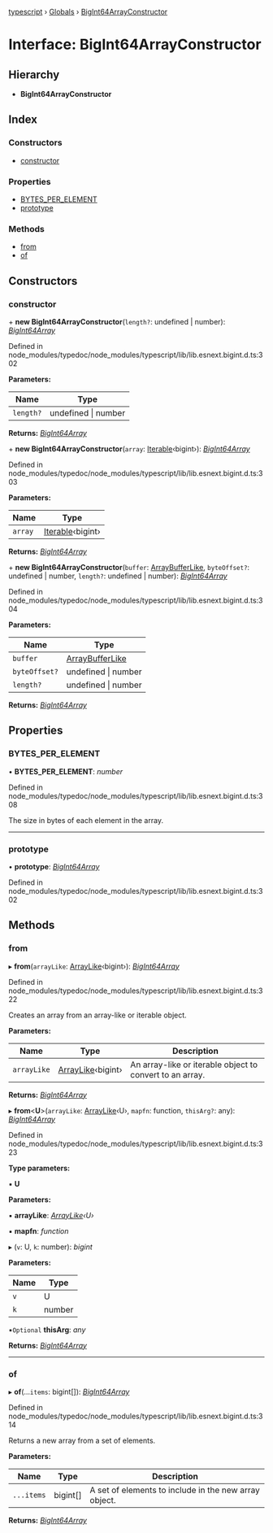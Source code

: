 [typescript](../README.md) › [Globals](../globals.md) › [BigInt64ArrayConstructor](bigint64arrayconstructor.md)

# Interface: BigInt64ArrayConstructor

## Hierarchy

* **BigInt64ArrayConstructor**

## Index

### Constructors

* [constructor](bigint64arrayconstructor.md#constructor)

### Properties

* [BYTES_PER_ELEMENT](bigint64arrayconstructor.md#bytes_per_element)
* [prototype](bigint64arrayconstructor.md#prototype)

### Methods

* [from](bigint64arrayconstructor.md#from)
* [of](bigint64arrayconstructor.md#of)

## Constructors

###  constructor

\+ **new BigInt64ArrayConstructor**(`length?`: undefined | number): *[BigInt64Array](bigint64array.md)*

Defined in node_modules/typedoc/node_modules/typescript/lib/lib.esnext.bigint.d.ts:302

**Parameters:**

Name | Type |
------ | ------ |
`length?` | undefined &#124; number |

**Returns:** *[BigInt64Array](bigint64array.md)*

\+ **new BigInt64ArrayConstructor**(`array`: [Iterable](iterable.md)‹bigint›): *[BigInt64Array](bigint64array.md)*

Defined in node_modules/typedoc/node_modules/typescript/lib/lib.esnext.bigint.d.ts:303

**Parameters:**

Name | Type |
------ | ------ |
`array` | [Iterable](iterable.md)‹bigint› |

**Returns:** *[BigInt64Array](bigint64array.md)*

\+ **new BigInt64ArrayConstructor**(`buffer`: [ArrayBufferLike](../globals.md#arraybufferlike), `byteOffset?`: undefined | number, `length?`: undefined | number): *[BigInt64Array](bigint64array.md)*

Defined in node_modules/typedoc/node_modules/typescript/lib/lib.esnext.bigint.d.ts:304

**Parameters:**

Name | Type |
------ | ------ |
`buffer` | [ArrayBufferLike](../globals.md#arraybufferlike) |
`byteOffset?` | undefined &#124; number |
`length?` | undefined &#124; number |

**Returns:** *[BigInt64Array](bigint64array.md)*

## Properties

###  BYTES_PER_ELEMENT

• **BYTES_PER_ELEMENT**: *number*

Defined in node_modules/typedoc/node_modules/typescript/lib/lib.esnext.bigint.d.ts:308

The size in bytes of each element in the array.

___

###  prototype

• **prototype**: *[BigInt64Array](bigint64array.md)*

Defined in node_modules/typedoc/node_modules/typescript/lib/lib.esnext.bigint.d.ts:302

## Methods

###  from

▸ **from**(`arrayLike`: [ArrayLike](arraylike.md)‹bigint›): *[BigInt64Array](bigint64array.md)*

Defined in node_modules/typedoc/node_modules/typescript/lib/lib.esnext.bigint.d.ts:322

Creates an array from an array-like or iterable object.

**Parameters:**

Name | Type | Description |
------ | ------ | ------ |
`arrayLike` | [ArrayLike](arraylike.md)‹bigint› | An array-like or iterable object to convert to an array. |

**Returns:** *[BigInt64Array](bigint64array.md)*

▸ **from**<**U**>(`arrayLike`: [ArrayLike](arraylike.md)‹U›, `mapfn`: function, `thisArg?`: any): *[BigInt64Array](bigint64array.md)*

Defined in node_modules/typedoc/node_modules/typescript/lib/lib.esnext.bigint.d.ts:323

**Type parameters:**

▪ **U**

**Parameters:**

▪ **arrayLike**: *[ArrayLike](arraylike.md)‹U›*

▪ **mapfn**: *function*

▸ (`v`: U, `k`: number): *bigint*

**Parameters:**

Name | Type |
------ | ------ |
`v` | U |
`k` | number |

▪`Optional`  **thisArg**: *any*

**Returns:** *[BigInt64Array](bigint64array.md)*

___

###  of

▸ **of**(...`items`: bigint[]): *[BigInt64Array](bigint64array.md)*

Defined in node_modules/typedoc/node_modules/typescript/lib/lib.esnext.bigint.d.ts:314

Returns a new array from a set of elements.

**Parameters:**

Name | Type | Description |
------ | ------ | ------ |
`...items` | bigint[] | A set of elements to include in the new array object.  |

**Returns:** *[BigInt64Array](bigint64array.md)*
